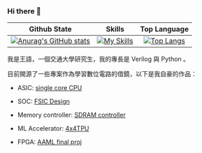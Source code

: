 ### Hi there 👋

|Github State|Skills|Top Language|
|:-:|:-:|:-:|
|[![Anurag's GitHub stats](https://github-readme-stats-eight-beta-67.vercel.app/api?username=Shiritai&show_icons=true&theme=dark&card_width=320\&include_all_commits=true\&show=reviews,prs_merged\&rank_icon=github)](https://github.com/anuraghazra/github-readme-stats)|[![My Skills](https://skillicons.dev/icons?i=c,cpp,ts,java,python,v,scala,rust,react,svelte,graphql,prisma,firebase,tailwindcss,vscode,docker&perline=4)](https://skillicons.dev)|[![Top Langs](https://github-readme-stats-eight-beta-67.vercel.app/api/top-langs/?username=Shiritai&theme=transparent&layout=compact&langs_count=12&card_width=320&hide=jupyter%20notebook)](https://github.com/anuraghazra/github-readme-stats)|


我是王語，一個交通大學研究生，我的專長是 Verilog 與 Python 。

目前開源了一些專案作為學習數位電路的借鏡，以下是我自豪的作品：

* ASIC: 
[single core CPU](https://github.com/kevin861222/NYCU-ICLAB-2024-Spring/tree/main/Mycode/Final_Project)

* SOC:
[FSIC Design](https://github.com/kevin861222/112_SOC_final_project)

* Memory controller:
[SDRAM controller](https://github.com/kevin861222/SOC-Lab-D-SDRAM)

* ML Accelerator:
[4x4TPU](https://github.com/kevin861222/general-purpose-4x4-TPU)

* FPGA: 
[AAML final proj](https://github.com/kevin861222/AAML-final-project)

<!--
**kevin861222/kevin861222** is a ✨ _special_ ✨ repository because its `README.md` (this file) appears on your GitHub profile.


- 🔭 I’m currently working on ...
- 🌱 I’m currently learning 
- 👯 I’m looking to collaborate on ...
- 🤔 I’m looking for help with ...
- 💬 Ask me about ...
- 📫 How to reach me: ...
- 😄 Pronouns: ...
- ⚡ Fun fact: ...
-->
